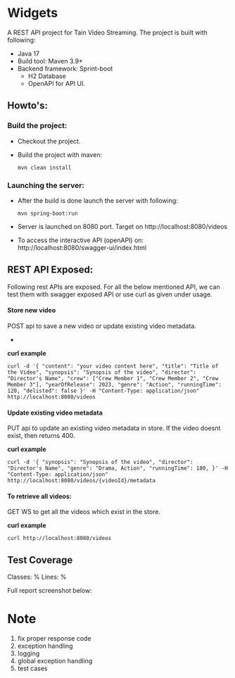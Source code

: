 # Widgets
A REST API project for Tain Video Streaming. The project is built with following:
* Java 17
* Build tool: Maven 3.9+
* Backend framework: Sprint-boot
  * H2 Database
  * OpenAPI for API UI.

## Howto's:

### Build the project: 
* Checkout the project.
* Build the project with maven: 
    
    `mvn clean install`

### Launching the server:
* After the build is done launch the server with following:

    `mvn spring-boot:run`

* Server is launched on 8080 port. Target on http://localhost:8080/videos
* To access the interactive API (openAPI) on: http://localhost:8080/swagger-ui/index.html

## REST API Exposed: 

Following rest APIs are exposed. For all the below mentioned API, we can test them with swagger exposed API or use curl as given under usage. 

#### Store new video
POST api to save a new video or update existing video metadata. 
* <TO BE ADDED>
**curl example**

`curl -d '{
"content": "your video content here",
"title": "Title of the Video",
"synopsis": "Synopsis of the video",
"director": "Director's Name",
"crew": ["Crew Member 1", "Crew Member 2", "Crew Member 3"],
"yearOfRelease": 2023,
"genre": "Action",
"runningTime": 120,
"delisted": false
}' -H "Content-Type: application/json" http://localhost:8080/videos`

#### Update existing video metadata
PUT api to update an existing video metadata in store. If the video doesnt exist, then returns 400. 

**curl example**

`curl -d '{
"synopsis": "Synopsis of the video",
"director": "Director's Name",
"genre": "Drama, Action",
"runningTime": 180,
}' -H "Content-Type: application/json" http://localhost:8080/videos/{videoId}/metadata`

#### To retrieve all videos:
GET WS to get all the videos which exist in the store.

**curl example**

`curl http://localhost:8080/videos`

## Test Coverage

Classes: % 
Lines: %

Full report screenshot below:


# Note
1. fix proper response code
2. exception handling
3. logging
4. global exception handling
5. test cases 

